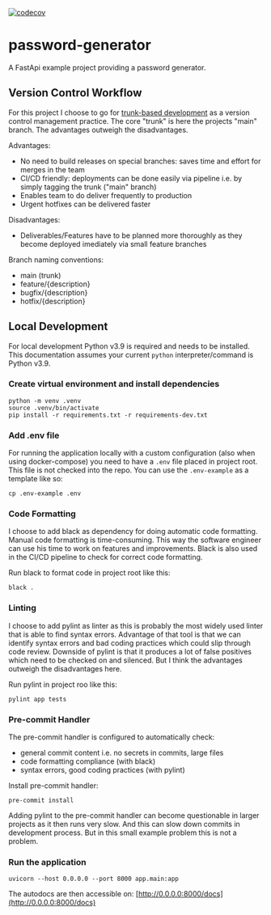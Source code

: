 [![codecov](https://codecov.io/gh/max-pfeiffer/password-generator/branch/main/graph/badge.svg?token=WQI2SJJLZN)](https://codecov.io/gh/max-pfeiffer/password-generator)
# password-generator
A FastApi example project providing a password generator.

## Version Control Workflow
For this project I choose to go for [trunk-based development](https://trunkbaseddevelopment.com/)
as a version control management practice. The core "trunk" is here the
projects "main" branch. The advantages outweigh the disadvantages.

Advantages:
* No need to build releases on special branches: saves time and effort for merges in the team
* CI/CD friendly: deployments can be done easily via pipeline i.e. by simply tagging the trunk ("main" branch)
* Enables team to do deliver frequently to production
* Urgent hotfixes can be delivered faster

Disadvantages:
* Deliverables/Features have to be planned more thoroughly as they become deployed imediately via small feature branches

Branch naming conventions:
* main (trunk)
* feature/{description}
* bugfix/{description}
* hotfix/{description}

## Local Development
For local development Python v3.9 is required and needs to be installed.
This documentation assumes your current ```python``` interpreter/command is
Python v3.9.

### Create virtual environment and install dependencies
```shell
python -m venv .venv
source .venv/bin/activate
pip install -r requirements.txt -r requirements-dev.txt
```

### Add .env file
For running the application locally with a custom configuration (also when using
docker-compose) you need to have a ```.env``` file placed in project root.
This file is not checked into the repo.
You can use the ```.env-example``` as a template like so:
```shell
cp .env-example .env
```

### Code Formatting
I choose to add black as dependency for doing automatic code formatting.
Manual code formatting is time-consuming. This way the software engineer can
use his time to work on features and improvements.
Black is also used in the CI/CD pipeline to check for correct code formatting.

Run black to format code in project root like this:
```shell
black .
```

### Linting
I choose to add pylint as linter as this is probably the most widely used
linter that is able to find syntax errors. Advantage of that tool is that we
can identify syntax errors and bad coding practices which could slip through
code review. Downside of pylint is that it produces a lot of false positives
which need to be checked on and silenced. But I think the advantages outweigh
the disadvantages here.

Run pylint in project roo like this:
```shell
pylint app tests
```

### Pre-commit Handler
The pre-commit handler is configured to automatically check:
* general commit content i.e. no secrets in commits, large files 
* code formatting compliance (with black)
* syntax errors, good coding practices (with pylint)

Install pre-commit handler:
```shell
pre-commit install
```

Adding pylint to the pre-commit handler can become questionable in larger
projects as it then runs very slow. And this can slow down commits in
development process. But in this small example problem this is not a problem.

### Run the application
```shell
uvicorn --host 0.0.0.0 --port 8000 app.main:app
```
The autodocs are then accessible on: [http://0.0.0.0:8000/docs](http://0.0.0.0:8000/docs) 
